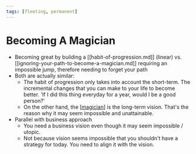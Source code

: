 ```yaml
---
tags: [fleeting, permanent]
---
```


# Becoming A Magician

- Becoming great by building a [[habit-of-progression.md]] (linear) vs. [[ignoring-your-path-to-become-a-magician.md]] requiring an impossible jump, therefore needing to forget your path
- Both are actually similar: 
  - The habit of progression only takes into account the short-term. The incremental changes that you can make to your life to become better. 'If I did this thing everyday for a year, would I be a good person?'
  - On the other hand, the [[magician]] is the long-term vision. That's the reason why it may seem impossible and unattainable.
- Parallel with business approach
  - You need a business vision even though it may seem impossible / utopic.
  - Not because vision seems impossible that you shouldn't have a strategy for today. You need to align it with the vision.

[//begin]: # "Autogenerated link references for markdown compatibility"
[magician]: ../2-literature/magician "Magician"
[//end]: # "Autogenerated link references"
